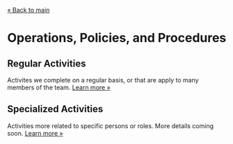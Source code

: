 [&laquo; Back to main](../README.md)

Operations, Policies, and Procedures
====================================

Regular Activities
------------------

Activites we complete on a regular basis, or that are apply to many members of the team.
[Learn more &raquo;](regular/index.md)

Specialized Activities
----------------------

Activities more related to specific persons or roles. More details coming soon.
[Learn more &raquo;](specialized/index.md)
